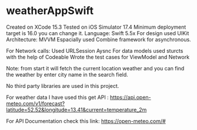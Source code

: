 # weatherAppSwift
Created on XCode 15.3
Tested on iOS Simulator 17.4
Minimum deployment target is 16.0 you can change it.
Language: Swift 5.5x
For design used UIKit
Architecture: MVVM
Espacially used Combine framework for asynchronous.

For Network calls: Used URLSession Aysnc
For data models used sturcts with the help of Codeable
Wrote the test cases for ViewModel and Network

Note: from start it will fetch the current location weather and you can find the weather by enter city name in the search field.

No third party libraries are used in this project.


For weather data I have used this get API : https://api.open-meteo.com/v1/forecast?latitude=52.52&longitude=13.41&current=temperature_2m


For API Documentation check this link: https://open-meteo.com/#








